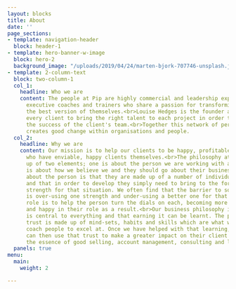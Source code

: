 ```yaml
---
layout: blocks
title: About
date: ''
page_sections:
- template: navigation-header
  block: header-1
- template: hero-banner-w-image
  block: hero-2
  background_image: "/uploads/2019/04/24/marten-bjork-707746-unsplash.jpg"
- template: 2-column-text
  block: two-column-1
  col_1:
    headline: Who we are
    content: The people at Pip are highly commercial and leadership experienced, senior
      executive coaches and trainers who share a passion for transforming people into
      the best version of themselves.<br>Louise Hedges is the founder and works with
      every client to bring the right talent to each project in order to maximise
      the success of the client's team.<br>Together this network of performance developers
      creates good change within organisations and people.
  col_2:
    headline: Why we are
    content: Our mission is to help our clients to be happy, profitable organisations
      who have enviable, happy clients themselves.<br>The philosophy at Pip is made
      up of two elements; one is about the person we are working with and the other
      is about how we believe we and they should go about their business.<br>Our belief
      about the person is that they are made up of a number of individual strengths
      and that in order to develop they simply need to bring to the fore the right
      strength for that situation. We often find that the barrier to someone's success
      is over-using one strength and under-using a better one for that moment. Our
      role is to help the person turn the dials on each, becoming more flexible, effective
      and happy in their role as a result.<br>Our business philosophy is that trust
      is central to everything and that earning it can be learnt. The process of building
      trust is made up of mind-sets, habits and skills which are what we train and
      coach people to excel at. Once we have helped with that learning, our client
      can then use that trust to make a greater impact on their client's. This is
      the essence of good selling, account management, consulting and leadership.<br>
  panels: true
menu:
  main:
    weight: 2

---
```

